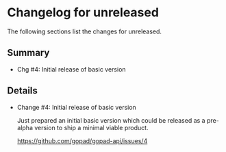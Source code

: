 # Changelog for unreleased

The following sections list the changes for unreleased.

## Summary

 * Chg #4: Initial release of basic version

## Details

 * Change #4: Initial release of basic version

   Just prepared an initial basic version which could be released as a pre-alpha version to ship a
   minimal viable product.

   https://github.com/gopad/gopad-api/issues/4


